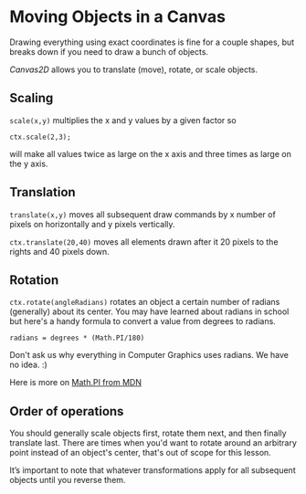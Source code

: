 # Moving Objects in a Canvas

Drawing everything using exact coordinates is fine for a couple shapes, but breaks down if you need to draw a bunch of objects.

_Canvas2D_ allows you to translate (move), rotate, or scale objects.

## Scaling
`scale(x,y)` multiplies the x and y values by a given factor so

`ctx.scale(2,3);`

will make all values twice as large on the x axis and three times as large on the y axis.

## Translation
`translate(x,y)` moves all subsequent draw commands by x number of pixels on horizontally and y pixels vertically.

`ctx.translate(20,40)` moves all elements drawn after it 20 pixels to the rights and 40 pixels down.

## Rotation
`ctx.rotate(angleRadians)` rotates an object a certain number of radians (generally) about its center. You may have learned about radians in school but here's a handy formula to convert a value from degrees to radians.

`radians = degrees * (Math.PI/180)`

Don't ask us why everything in Computer Graphics uses radians. We have no idea. :)

Here is more on [Math.PI from MDN](https://developer.mozilla.org/en-US/docs/Web/JavaScript/Reference/Global_Objects/Math/PI)

## Order of operations
You should generally scale objects first, rotate them next, and then finally translate last. There are times when you'd want to rotate around an arbitrary point instead of an object's center, that's out of scope for this lesson.

It’s important to note that whatever transformations apply for all subsequent objects until you reverse them.